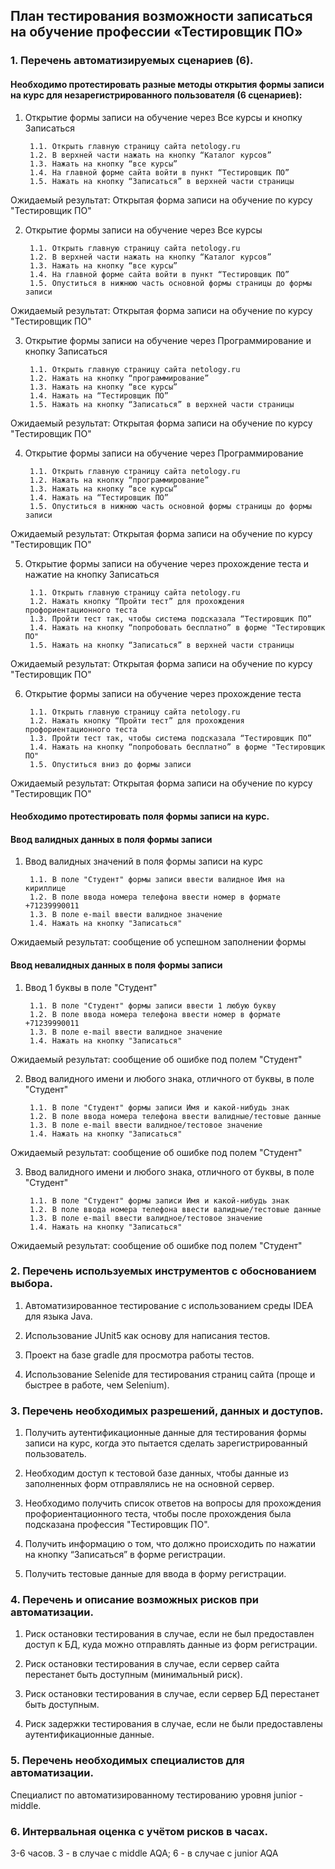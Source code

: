 ## План тестирования возможности записаться на обучение профессии «Тестировщик ПО»

### 1. Перечень автоматизируемых сценариев (6).

#### Необходимо протестировать разные методы открытия формы записи на курс для незарегистрированного пользователя (6 сценариев):

1. Открытие формы записи на обучение через Все курсы и кнопку Записаться

        1.1. Открыть главную страницу сайта netology.ru
        1.2. В верхней части нажать на кнопку “Каталог курсов”
        1.3. Нажать на кнопку “все курсы”
        1.4. На главной форме сайта войти в пункт “Тестировщик ПО”
        1.5. Нажать на кнопку “Записаться” в верхней части страницы

Ожидаемый результат: Открытая форма записи на обучение по курсу "Тестировщик ПО"

2. Открытие формы записи на обучение через Все курсы

        1.1. Открыть главную страницу сайта netology.ru
        1.2. В верхней части нажать на кнопку “Каталог курсов”
        1.3. Нажать на кнопку “все курсы”
        1.4. На главной форме сайта войти в пункт “Тестировщик ПО”
        1.5. Опуститься в нижнюю часть основной формы страницы до формы записи

Ожидаемый результат: Открытая форма записи на обучение по курсу "Тестировщик ПО"

3. Открытие формы записи на обучение через Программирование и кнопку Записаться

        1.1. Открыть главную страницу сайта netology.ru
        1.2. Нажать на кнопку “программирование”
        1.3. Нажать на кнопку “все курсы”
        1.4. Нажать на “Тестировщик ПО”
        1.5. Нажать на кнопку “Записаться” в верхней части страницы

Ожидаемый результат: Открытая форма записи на обучение по курсу "Тестировщик ПО"

4. Открытие формы записи на обучение через Программирование

        1.1. Открыть главную страницу сайта netology.ru
        1.2. Нажать на кнопку “программирование”
        1.3. Нажать на кнопку “все курсы”
        1.4. Нажать на “Тестировщик ПО”
        1.5. Опуститься в нижнюю часть основной формы страницы до формы записи

Ожидаемый результат: Открытая форма записи на обучение по курсу "Тестировщик ПО"

5. Открытие формы записи на обучение через прохождение теста и нажатие на кнопку Записаться

        1.1. Открыть главную страницу сайта netology.ru
        1.2. Нажать кнопку “Пройти тест” для прохождения профориентационного теста
        1.3. Пройти тест так, чтобы система подсказала “Тестировщик ПО”
        1.4. Нажать на кнопку “попробовать бесплатно” в форме "Тестировщик ПО"
        1.5. Нажать на кнопку “Записаться” в верхней части страницы

Ожидаемый результат: Открытая форма записи на обучение по курсу "Тестировщик ПО"

6. Открытие формы записи на обучение через прохождение теста

        1.1. Открыть главную страницу сайта netology.ru
        1.2. Нажать кнопку “Пройти тест” для прохождения профориентационного теста
        1.3. Пройти тест так, чтобы система подсказала “Тестировщик ПО”
        1.4. Нажать на кнопку “попробовать бесплатно” в форме "Тестировщик ПО"
        1.5. Опуститься вниз до формы записи

Ожидаемый результат: Открытая форма записи на обучение по курсу "Тестировщик ПО"

#### Необходимо протестировать поля формы записи на курс.
#### Ввод валидных данных в поля формы записи

1. Ввод валидных значений в поля формы записи на курс

        1.1. В поле "Студент" формы записи ввести валидное Имя на кириллице
        1.2. В поле ввода номера телефона ввести номер в формате +71239990011
        1.3. В поле e-mail ввести валидное значение
        1.4. Нажать на кнопку "Записаться"

Ожидаемый результат: сообщение об успешном заполнении формы

#### Ввод невалидных данных в поля формы записи

1. Ввод 1 буквы в поле "Студент"

        1.1. В поле "Студент" формы записи ввести 1 любую букву
        1.2. В поле ввода номера телефона ввести номер в формате +71239990011
        1.3. В поле e-mail ввести валидное значение
        1.4. Нажать на кнопку "Записаться"

Ожидаемый результат: сообщение об ошибке под полем "Студент"

2. Ввод валидного имени и любого знака, отличного от буквы, в поле "Студент"

        1.1. В поле "Студент" формы записи Имя и какой-нибудь знак
        1.2. В поле ввода номера телефона ввести валидные/тестовые данные
        1.3. В поле e-mail ввести валидное/тестовое значение
        1.4. Нажать на кнопку "Записаться"

Ожидаемый результат: сообщение об ошибке под полем "Студент"

3. Ввод валидного имени и любого знака, отличного от буквы, в поле "Студент"

        1.1. В поле "Студент" формы записи Имя и какой-нибудь знак
        1.2. В поле ввода номера телефона ввести валидные/тестовые данные
        1.3. В поле e-mail ввести валидное/тестовое значение
        1.4. Нажать на кнопку "Записаться"

Ожидаемый результат: сообщение об ошибке под полем "Студент"

### 2. Перечень используемых инструментов с обоснованием выбора.

1. Автоматизированное тестирование с использованием среды IDEA для языка Java.

2. Использование JUnit5 как основу для написания тестов.

3. Проект на базе gradle для просмотра работы тестов.

4. Использование Selenide для тестирования страниц сайта (проще и быстрее в работе, чем Selenium).


### 3. Перечень необходимых разрешений, данных и доступов.

1. Получить аутентификационные данные для тестирования формы записи на курс, когда это пытается сделать зарегистрированный пользователь.

2. Необходим доступ к тестовой базе данных, чтобы данные из заполненных форм отправлялись не на основной сервер.
   
3. Необходимо получить список ответов на вопросы для прохождения профориентационного теста, чтобы после прохождения была подсказана профессия "Тестировщик ПО".
   
4. Получить информацию о том, что должно происходить по нажатии на кнопку “Записаться” в форме регистрации.
   
5. Получить тестовые данные для ввода в форму регистрации.

### 4. Перечень и описание возможных рисков при автоматизации.

1. Риск остановки тестирования в случае, если не был предоставлен доступ к БД, куда можно отправлять данные из форм регистрации.

2. Риск остановки тестирования в случае, если сервер сайта перестанет быть доступным (минимальный риск).

3. Риск остановки тестирования в случае, если сервер БД перестанет быть доступным.

4. Риск задержки тестирования в случае, если не были предоставлены аутентификационные данные.

### 5. Перечень необходимых специалистов для автоматизации.

Специалист по автоматизированному тестированию уровня junior - middle.

### 6. Интервальная оценка с учётом рисков в часах.

3-6 часов. 3 - в случае c middle AQA; 6 - в случае c junior AQA